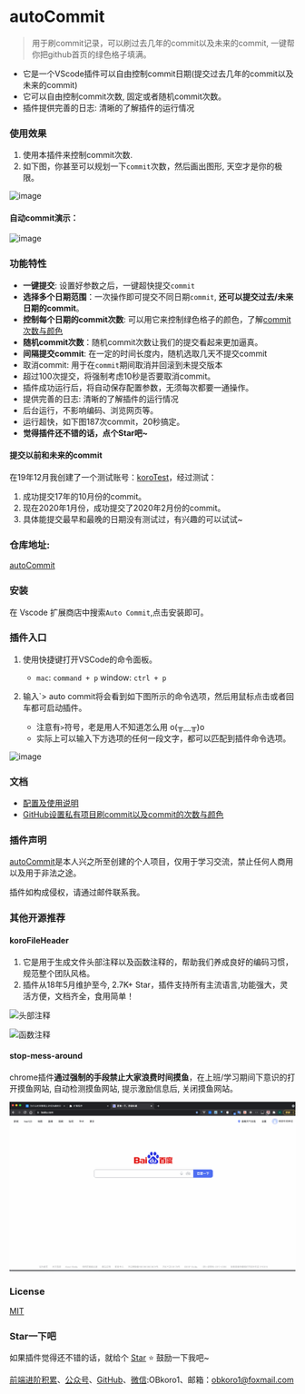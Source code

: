 # autoCommit
> 用于刷commit记录，可以刷过去几年的commit以及未来的commit, 一键帮你把github首页的绿色格子填满。

* 它是一个VScode插件可以自由控制commit日期(提交过去几年的commit以及未来的commit)
* 它可以自由控制commit次数, 固定或者随机commit次数。
* 插件提供完善的日志: 清晰的了解插件的运行情况


### 使用效果

1. 使用本插件来控制commit次数.
2.  如下图，你甚至可以规划一下`commit`次数，然后画出图形, 天空才是你的极限。

![image](https://github.com/OBKoro1/autoCommit/blob/master/images/commit_img.png?raw=true)

#### 自动commit演示：

![image](https://github.com/OBKoro1/autoCommit/blob/master/images/autoCommit.gif?raw=true)

### 功能特性

* **一键提交**: 设置好参数之后，一键超快提交`commit`
* **选择多个日期范围**：一次操作即可提交不同日期`commit`, **还可以提交过去/未来日期的commit**。
* **控制每个日期的commit次数**: 可以用它来控制绿色格子的颜色，了解[commit次数与颜色](https://github.com/OBKoro1/autoCommit/wiki/GitHub%E8%AE%BE%E7%BD%AE%E7%A7%81%E6%9C%89%E9%A1%B9%E7%9B%AE%E5%88%B7commit%E4%BB%A5%E5%8F%8Acommit%E7%9A%84%E6%AC%A1%E6%95%B0%E4%B8%8E%E9%A2%9C%E8%89%B2#commit%E6%AC%A1%E6%95%B0%E4%B8%8E%E9%A2%9C%E8%89%B2)
* **随机commit次数**：随机commit次数让我们的提交看起来更加逼真。
* **间隔提交commit**: 在一定的时间长度内，随机选取几天不提交commit
* 取消commit: 用于在`commit`期间取消并回滚到未提交版本
* 超过100次提交，将强制考虑10秒是否要取消commit。
* 插件成功运行后，将自动保存配置参数，无须每次都要一通操作。
* 提供完善的日志: 清晰的了解插件的运行情况
* 后台运行，不影响编码、浏览网页等。
* 运行超快，如下图187次commit，20秒搞定。
* **觉得插件还不错的话，点个Star吧~**

#### 提交以前和未来的commit

在19年12月我创建了一个测试账号：[koroTest](https://github.com/koroTest)，经过测试：

1. 成功提交17年的10月份的commit。
2. 现在2020年1月份，成功提交了2020年2月份的commit。
3. 具体能提交最早和最晚的日期没有测试过，有兴趣的可以试试~

### 仓库地址:

[autoCommit](https://github.com/OBKoro1/autoCommit)

### 安装

在 Vscode 扩展商店中搜索`Auto Commit`,点击安装即可。

### 插件入口

1. 使用快捷键打开VSCode的命令面板。
    * `mac`: `command + p` window: `ctrl + p`
2. 输入`> auto commit将会看到如下图所示的命令选项，然后用鼠标点击或者回车都可启动插件。
    
    * 注意有`>`符号，老是用人不知道怎么用 o(╥﹏╥)o
    * 实际上可以输入下方选项的任何一段文字，都可以匹配到插件命令选项。

![image](https://github.com/OBKoro1/autoCommit/blob/master/images/command.png?raw=true)

### 文档

* [配置及使用说明](https://github.com/OBKoro1/autoCommit/wiki/%E9%85%8D%E7%BD%AE%E5%8F%8A%E4%BD%BF%E7%94%A8%E8%AF%B4%E6%98%8E)
* [GitHub设置私有项目刷commit以及commit的次数与颜色](https://github.com/OBKoro1/autoCommit/wiki/GitHub%E8%AE%BE%E7%BD%AE%E7%A7%81%E6%9C%89%E9%A1%B9%E7%9B%AE%E5%88%B7commit%E4%BB%A5%E5%8F%8Acommit%E7%9A%84%E6%AC%A1%E6%95%B0%E4%B8%8E%E9%A2%9C%E8%89%B2)

### 插件声明

[autoCommit](https://github.com/OBKoro1/autoCommit)是本人兴之所至创建的个人项目，仅用于学习交流，禁止任何人商用以及用于非法之途。

插件如构成侵权，请通过邮件联系我。

### 其他开源推荐

#### koroFileHeader

1. 它是用于生成文件头部注释以及函数注释的，帮助我们养成良好的编码习惯，规范整个团队风格。
2. 插件从18年5月维护至今, 2.7K+ Star，插件支持所有主流语言,功能强大，灵活方便，文档齐全，食用简单！

![头部注释](https://raw.githubusercontent.com/OBKoro1/koro1FileHeader/master/images/example.gif)

![函数注释](https://github.com/OBKoro1/koro1FileHeader/raw/master/images/function-params.gif?raw=true)

#### stop-mess-around

chrome插件**通过强制的手段禁止大家浪费时间摸鱼**，在上班/学习期间下意识的打开摸鱼网站, 自动检测摸鱼网站, 提示激励信息后, 关闭摸鱼网站。

![](https://github.com/OBKoro1/stop-mess-around/raw/dev/static/start.gif?raw=true)

### License

[MIT](http://opensource.org/licenses/MIT)

### Star一下吧

如果插件觉得还不错的话，就给个 [Star](https://github.com/OBKoro1/autoCommit) ⭐️ 鼓励一下我吧~

[前端进阶积累](http://obkoro1.com/web_accumulate/)、[公众号](https://user-gold-cdn.xitu.io/2018/5/1/1631b6f52f7e7015?w=344&h=344&f=jpeg&s=8317)、[GitHub](https://github.com/OBKoro1)、[微信](https://raw.githubusercontent.com/OBKoro1/articleImg_src/master/weibo_img_move/005Y4rCogy1fsnslyz5pnj309j0cdgm6.jpg):OBkoro1、邮箱：obkoro1@foxmail.com

